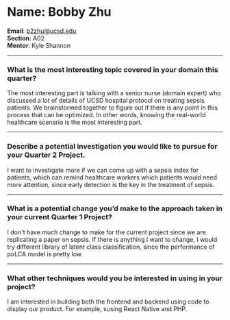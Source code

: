 # Name: Bobby Zhu
**Email**: b2zhu@ucsd.edu  
**Section**: A02  
**Mentor**: Kyle Shannon  

---

### **What is the most interesting topic covered in your domain this quarter?**

The most interesting part is talking with a senior nurse (domain expert) who discussed a lot of details of UCSD hospital protocol on treating sepsis patients. We brainstormed together to figure out if there is any point in this process that can be optimized. In other words, knowing the real-world healthcare scenario is the most interesting part.

---

### **Describe a potential investigation you would like to pursue for your Quarter 2 Project.**

I want to investigate more if we can come up with a sepsis index for patients, which can remind healthcare workers which patients would need more attention, since early detection is the key in the treatment of sepsis.

---

### **What is a potential change you’d make to the approach taken in your current Quarter 1 Project?**

I don't have much change to make for the current project since we are replicating a paper on sepsis. If there is anything I want to change, I would try different library of latent class classification, since the performance of poLCA model is pretty low.

---

### **What other techniques would you be interested in using in your project?**

I am interested in building both the frontend and backend using code to display our product. For example, susing React Native and PHP.
